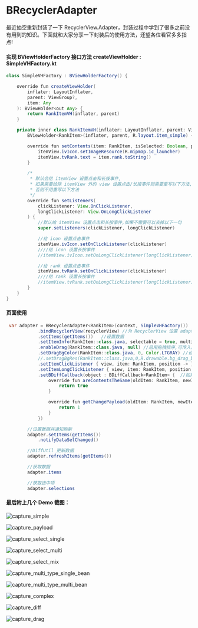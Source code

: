 # BRecyclerAdapter

最近抽空重新封装了一下 RecyclerView.Adapter，封装过程中学到了很多之前没有用到的知识。下面就和大家分享一下封装后的使用方法，还望各位看官多多指点!

#### 实现 BViewHolderFactory 接口方法 createViewHolder : SimpleVHFactory.kt

```java
class SimpleVHFactory : BViewHolderFactory() {

    override fun createViewHolder(
        inflater: LayoutInflater,
        parent: ViewGroup?,
        item: Any
    ): BViewHolder<out Any> {
        return RankItemVH(inflater, parent)
    }

    private inner class RankItemVH(inflater: LayoutInflater, parent: ViewGroup?) :
        BViewHolder<RankItem>(inflater, parent, R.layout.item_simple) {

        override fun setContents(item: RankItem, isSelected: Boolean, payload: Any?) {
            itemView.ivIcon.setImageResource(R.mipmap.ic_launcher)
            itemView.tvRank.text = item.rank.toString()
        }

        /*
         * 默认会给 itemView 设置点击和长按事件,
         * 如果需要给除 itemView 外的 view 设置点击/长按事件则需要重写以下方法,
         * 否则不用重写以下方法
         */
        override fun setListeners(
            clickListener: View.OnClickListener,
            longClickListener: View.OnLongClickListener
        ) {
            //默认给 itemView 设置点击和长按事件,如果不需要可以去掉以下一句
            super.setListeners(clickListener, longClickListener)

            //给 icon 设置点击事件
            itemView.ivIcon.setOnClickListener(clickListener)
            ////给 icon 设置长按事件
            //itemView.ivIcon.setOnLongClickListener(longClickListener)

            //给 rank 设置点击事件
            itemView.tvRank.setOnClickListener(clickListener)
            ////给 rank 设置长按事件
            //itemView.tvRank.setOnLongClickListener(longClickListener)
        }
    }
}
```

#### 页面使用

```java
 var adapter = BRecyclerAdapter<RankItem>(context, SimpleVHFactory())
            .bindRecyclerView(recyclerView) //为 RecyclerView 设置 adapter
            .setItems(getItems())   //设置数据
            .setItemInfo(RankItem::class.java, selectable = true, multiSelectable = true) //设置 是否可选/单选/多选
            .enableDrag(RankItem::class.java, null) //启用拖拽排序,可传入自定义的 ItemTouchHelper.Callback,如果为空则使用默认的
            .setDragBgColor(RankItem::class.java, 0, Color.LTGRAY) //设置拖拽时和完成后的背景色
            //.setDragBgRes(RankItem::class.java,0,R.drawable.bg_drag_bg) //设置拖拽时和完成后的背景图
            .setItemClickListener { view, item: RankItem, position -> } //设置点击事件
            .setItemLongClickListener { view, item: RankItem, position -> } //设置长按事件
            .setBDiffCallback(object : BDiffCallback<RankItem> {  //如果想要使用 DiffUtil 优化数据更新效果,需要传入这个回调,同时数据类要重写 equals 方法
                override fun areContentsTheSame(oldItem: RankItem, newItem: RankItem): Boolean {
                    return true
                }

                override fun getChangePayload(oldItem: RankItem, newItem: RankItem): Any? {
                    return 1
                }
            })

        //设置数据并通知刷新
        adapter.setItems(getItems())
            .notifyDataSetChanged()

        //DiffUtil 更新数据
        adapter.refreshItems(getItems())

        //获取数据
        adapter.items

        //获取选中项
        adapter.selections  
```

#### 最后附上几个 Demo 截图：

![capture_simple](https://github.com/cbfg5210/BRecyclerAdapter/blob/master/captures/capture_simple.png?raw=true)

![capture_payload](https://github.com/cbfg5210/BRecyclerAdapter/blob/master/captures/capture_payload.png?raw=true)

![capture_select_single](https://github.com/cbfg5210/BRecyclerAdapter/blob/master/captures/capture_select_single.png?raw=true)

![capture_select_multi](https://github.com/cbfg5210/BRecyclerAdapter/blob/master/captures/capture_select_multi.png?raw=true)

![capture_select_mix](https://github.com/cbfg5210/BRecyclerAdapter/blob/master/captures/capture_select_mix.png?raw=true)

![capture_multi_type_single_bean](https://github.com/cbfg5210/BRecyclerAdapter/blob/master/captures/capture_multi_type_single_bean.png?raw=true)

![capture_multi_type_multi_bean](https://github.com/cbfg5210/BRecyclerAdapter/blob/master/captures/capture_multi_type_multi_bean.png?raw=true)

![capture_complex](https://github.com/cbfg5210/BRecyclerAdapter/blob/master/captures/capture_complex.png?raw=true)

![capture_diff](https://github.com/cbfg5210/BRecyclerAdapter/blob/master/captures/capture_diff.png?raw=true)

![capture_drag](https://github.com/cbfg5210/BRecyclerAdapter/blob/master/captures/capture_drag.png?raw=true)
